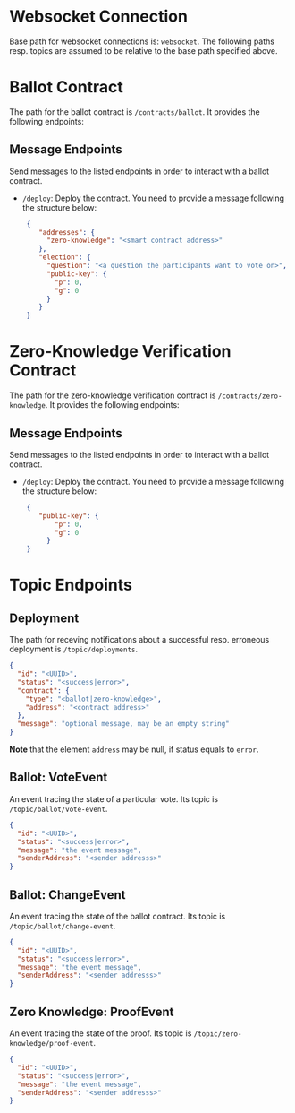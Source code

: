 Websocket Connection
====================

Base path for websocket connections is: `websocket`.
The following paths resp. topics are assumed to be relative to the base path specified above.

# Ballot Contract

The path for the ballot contract is `/contracts/ballot`.
It provides the following endpoints:

## Message Endpoints
Send messages to the listed endpoints in order to interact with a ballot contract.

* `/deploy`: Deploy the contract. You need to provide a message following the structure below:
  ```json
   {
      "addresses": {
        "zero-knowledge": "<smart contract address>"
      },
      "election": {
        "question": "<a question the participants want to vote on>",
        "public-key": {
          "p": 0,
          "g": 0
        }
      }
   }
  ```

# Zero-Knowledge Verification Contract

 The path for the zero-knowledge verification contract is `/contracts/zero-knowledge`.
 It provides the following endpoints:

## Message Endpoints
Send messages to the listed endpoints in order to interact with a ballot contract.

* `/deploy`: Deploy the contract. You need to provide a message following the structure below:
  ```json
   {
      "public-key": {
          "p": 0,
          "g": 0
        }
   }
  ```
  
# Topic Endpoints

## Deployment
The path for receving notifications about a successful resp. erroneous deployment is `/topic/deployments`.

```json
{
  "id": "<UUID>",
  "status": "<success|error>",
  "contract": {
    "type": "<ballot|zero-knowledge>",
    "address": "<contract address>"
  },
  "message": "optional message, may be an empty string"
}
```

__Note__ that the element `address` may be null, if status equals to `error`.

## Ballot: VoteEvent
An event tracing the state of a particular vote. Its topic is `/topic/ballot/vote-event`.

```json
{
  "id": "<UUID>",
  "status": "<success|error>",
  "message": "the event message",
  "senderAddress": "<sender addresss>"
}
```

## Ballot: ChangeEvent
An event tracing the state of the ballot contract. Its topic is `/topic/ballot/change-event`.

```json
{
  "id": "<UUID>",
  "status": "<success|error>",
  "message": "the event message",
  "senderAddress": "<sender addresss>"
}
```

## Zero Knowledge: ProofEvent
An event tracing the state of the proof. Its topic is `/topic/zero-knowledge/proof-event`.

```json
{
  "id": "<UUID>",
  "status": "<success|error>",
  "message": "the event message",
  "senderAddress": "<sender addresss>"
}
```
